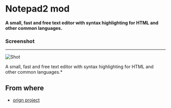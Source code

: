 Notepad2 mod
===
**A small, fast and free text editor with syntax highlighting for HTML and other common languages.**

### Screenshot
---
![Shot](https://github.com/jiftle/notepad2-mod/tree/master/doc/screenshots/1.png)

A small, fast and free text editor with syntax highlighting for HTML and other common languages.*

From where
---
- [orign project](https://sourceforge.net/projects/notepad2/)

